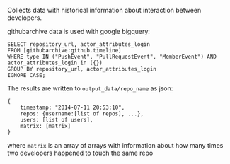 Collects data with historical information about interaction between developers.

githubarchive data is used with google bigquery:
```
SELECT repository_url, actor_attributes_login
FROM [githubarchive:github.timeline]
WHERE type IN ("PushEvent", "PullRequestEvent", "MemberEvent") AND actor_attributes_login in ({})
GROUP BY repository_url, actor_attributes_login
IGNORE CASE;
```

The results are written to `output_data/repo_name` as json:
```
{
	timestamp: "2014-07-11 20:53:10",
	repos: {username:[list of repos], ...},
	users: [list of users],
	matrix: [matrix]
}
```

where `matrix` is an array of arrays with information about how many times two developers happened to touch the same repo
